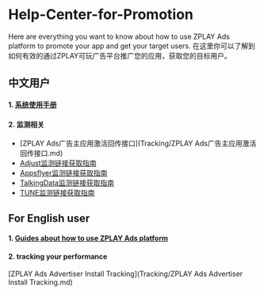 # Help-Center-for-Promotion
Here are everything you want to know about how to use ZPLAY Ads platform to promote your app and get your target users.
在这里你可以了解到如何有效的通过ZPLAY可玩广告平台推广您的应用，获取您的目标用户。

## 中文用户
#### 1. [系统使用手册](系统使用手册.md)

#### 2. 监测相关
- [ZPLAY Ads广告主应用激活回传接口](Tracking/ZPLAY Ads广告主应用激活回传接口.md)
- [Adjust监测链接获取指南](Tracking/Adjust监测链接获取指南.md)
- [Appsflyer监测链接获取指南](Tracking/Appsflyer监测链接获取指南.md)
- [TalkingData监测链接获取指南](Tracking/TalkingData监测链接获取指南.md)
- [TUNE监测链接获取指南](Tracking/TUNE监测链接获取指南.md)




## For English user
#### 1. [Guides about how to use ZPLAY Ads platform](guides.md)



#### 2. tracking your performance
[ZPLAY Ads Advertiser Install Tracking](Tracking/ZPLAY Ads Advertiser Install Tracking.md)
